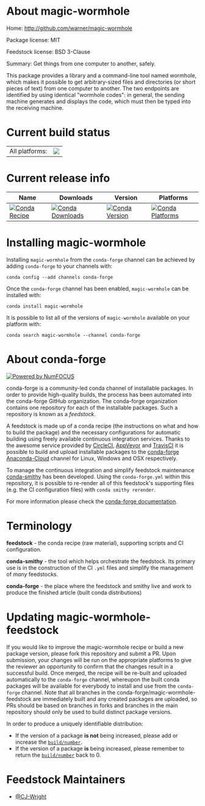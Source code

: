 About magic-wormhole
====================

Home: http://github.com/warner/magic-wormhole

Package license: MIT

Feedstock license: BSD 3-Clause

Summary: Get things from one computer to another, safely.

This package provides a library and a command-line tool named wormhole,
which makes it possible to get arbitrary-sized files and directories (or
short pieces of text) from one computer to another. The two endpoints are
identified by using identical "wormhole codes": in general, the sending
machine generates and displays the code, which must then be typed into
the receiving machine.


Current build status
====================


<table><tr><td>All platforms:</td>
    <td>
      <a href="https://dev.azure.com/conda-forge/feedstock-builds/_build/latest?definitionId=5937&branchName=master">
        <img src="https://dev.azure.com/conda-forge/feedstock-builds/_apis/build/status/magic-wormhole-feedstock?branchName=master">
      </a>
    </td>
  </tr>
</table>

Current release info
====================

| Name | Downloads | Version | Platforms |
| --- | --- | --- | --- |
| [![Conda Recipe](https://img.shields.io/badge/recipe-magic--wormhole-green.svg)](https://anaconda.org/conda-forge/magic-wormhole) | [![Conda Downloads](https://img.shields.io/conda/dn/conda-forge/magic-wormhole.svg)](https://anaconda.org/conda-forge/magic-wormhole) | [![Conda Version](https://img.shields.io/conda/vn/conda-forge/magic-wormhole.svg)](https://anaconda.org/conda-forge/magic-wormhole) | [![Conda Platforms](https://img.shields.io/conda/pn/conda-forge/magic-wormhole.svg)](https://anaconda.org/conda-forge/magic-wormhole) |

Installing magic-wormhole
=========================

Installing `magic-wormhole` from the `conda-forge` channel can be achieved by adding `conda-forge` to your channels with:

```
conda config --add channels conda-forge
```

Once the `conda-forge` channel has been enabled, `magic-wormhole` can be installed with:

```
conda install magic-wormhole
```

It is possible to list all of the versions of `magic-wormhole` available on your platform with:

```
conda search magic-wormhole --channel conda-forge
```


About conda-forge
=================

[![Powered by NumFOCUS](https://img.shields.io/badge/powered%20by-NumFOCUS-orange.svg?style=flat&colorA=E1523D&colorB=007D8A)](http://numfocus.org)

conda-forge is a community-led conda channel of installable packages.
In order to provide high-quality builds, the process has been automated into the
conda-forge GitHub organization. The conda-forge organization contains one repository
for each of the installable packages. Such a repository is known as a *feedstock*.

A feedstock is made up of a conda recipe (the instructions on what and how to build
the package) and the necessary configurations for automatic building using freely
available continuous integration services. Thanks to the awesome service provided by
[CircleCI](https://circleci.com/), [AppVeyor](https://www.appveyor.com/)
and [TravisCI](https://travis-ci.com/) it is possible to build and upload installable
packages to the [conda-forge](https://anaconda.org/conda-forge)
[Anaconda-Cloud](https://anaconda.org/) channel for Linux, Windows and OSX respectively.

To manage the continuous integration and simplify feedstock maintenance
[conda-smithy](https://github.com/conda-forge/conda-smithy) has been developed.
Using the ``conda-forge.yml`` within this repository, it is possible to re-render all of
this feedstock's supporting files (e.g. the CI configuration files) with ``conda smithy rerender``.

For more information please check the [conda-forge documentation](https://conda-forge.org/docs/).

Terminology
===========

**feedstock** - the conda recipe (raw material), supporting scripts and CI configuration.

**conda-smithy** - the tool which helps orchestrate the feedstock.
                   Its primary use is in the construction of the CI ``.yml`` files
                   and simplify the management of *many* feedstocks.

**conda-forge** - the place where the feedstock and smithy live and work to
                  produce the finished article (built conda distributions)


Updating magic-wormhole-feedstock
=================================

If you would like to improve the magic-wormhole recipe or build a new
package version, please fork this repository and submit a PR. Upon submission,
your changes will be run on the appropriate platforms to give the reviewer an
opportunity to confirm that the changes result in a successful build. Once
merged, the recipe will be re-built and uploaded automatically to the
`conda-forge` channel, whereupon the built conda packages will be available for
everybody to install and use from the `conda-forge` channel.
Note that all branches in the conda-forge/magic-wormhole-feedstock are
immediately built and any created packages are uploaded, so PRs should be based
on branches in forks and branches in the main repository should only be used to
build distinct package versions.

In order to produce a uniquely identifiable distribution:
 * If the version of a package **is not** being increased, please add or increase
   the [``build/number``](https://conda.io/docs/user-guide/tasks/build-packages/define-metadata.html#build-number-and-string).
 * If the version of a package **is** being increased, please remember to return
   the [``build/number``](https://conda.io/docs/user-guide/tasks/build-packages/define-metadata.html#build-number-and-string)
   back to 0.

Feedstock Maintainers
=====================

* [@CJ-Wright](https://github.com/CJ-Wright/)

